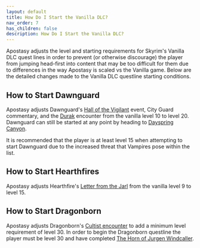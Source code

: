 ```yaml
---
layout: default
title: How Do I Start the Vanilla DLC?
nav_order: 7
has_children: false
description: How Do I Start the Vanilla DLC?
---
```


Apostasy adjusts the level and starting requirements for Skyrim's Vanilla DLC quest lines in order to prevent (or otherwise discourage) the player from jumping head-first into content that may be too difficult for them due to differences in the way Apostasy is scaled vs the Vanilla game. Below are the detailed changes made to the Vanilla DLC questline starting conditions.

## How to Start Dawnguard

Apostasy adjusts Dawnguard's <a href="https://en.uesp.net/wiki/Skyrim:Hall_of_the_Vigilant" target="_blank" rel="noopener noreferrer">Hall of the Vigilant</a> event, City Guard commentary, and the <a href="https://en.uesp.net/wiki/Skyrim:Durak" target="_blank" rel="noopener noreferrer">Durak</a> encounter from the vanilla level 10 to level 20. Dawnguard can still be started at any point by heading to <a href="https://en.uesp.net/wiki/Skyrim:Dayspring_Canyon" target="_blank" rel="noopener noreferrer">Dayspring Canyon</a>.

It is recommended that the player is at least level 15 when attempting to start Dawnguard due to the increased threat that Vampires pose within the list.

## How to Start Hearthfires

Apostasy adjusts Hearthfire's <a href="https://en.uesp.net/wiki/Skyrim:Letter_from_Jarl_(Jarl%27s_Name)_of_(Jarl%27s_City)" target="_blank" rel="noopener noreferrer">Letter from the Jarl</a> from the vanilla level 9 to level 15.

## How to Start Dragonborn

Apostasy adjusts Dragonborn's <a href="https://en.uesp.net/wiki/Skyrim:Dragonborn_(quest)" target="_blank" rel="noopener noreferrer">Cultist encounter</a> to add a minimum level requirement of level 30. In order to begin the Dragonborn questline the player must be level 30 and have completed <a href="https://en.uesp.net/wiki/Skyrim:The_Horn_of_Jurgen_Windcaller" target="_blank" rel="noopener noreferrer">The Horn of Jurgen Windcaller</a>.
